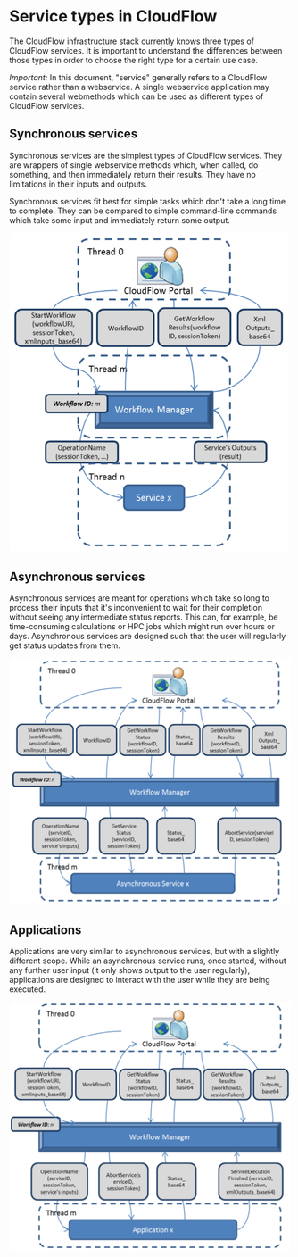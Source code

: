 # Service types in CloudFlow
The CloudFlow infrastructure stack currently knows three types of CloudFlow
services. It is important to understand the differences between those types in
order to choose the right type for a certain use case.

_Important:_ In this document, "service" generally refers to a CloudFlow 
service rather than a webservice. A single webservice application may contain
several webmethods which can be used as different types of CloudFlow services.

## Synchronous services
Synchronous services are the simplest types of CloudFlow services. They are
wrappers of single webservice methods which, when called, do something, and
then immediately return their results. They have no limitations in their inputs
and outputs.

Synchronous services fit best for simple tasks which don't take a long time to
complete. They can be compared to simple command-line commands which take some
input and immediately return some output.

<img src="service_types_img/sync_service_execution.png" alt="Execution diagram of a synchronous service" width="500px"/>

## Asynchronous services
Asynchronous services are meant for operations which take so long to process
their inputs that it's inconvenient to wait for their completion without seeing
any intermediate status reports. This can, for example, be time-consuming 
calculations or HPC jobs which might run over hours or days. Asynchronous
services are designed such that the user will regularly get status updates from
them.

<img src="service_types_img/async_service_execution.png" alt="Execution diagram of an asynchronous service" width="700px"/>

## Applications
Applications are very similar to asynchronous services, but with a slightly 
different scope. While an asynchronous service runs, once started, without any
further user input (it only shows output to the user regularly), applications
are designed to interact with the user while they are being executed.

<img src="service_types_img/application_execution.png" alt="Execution diagram of an application" width="700px"/>
